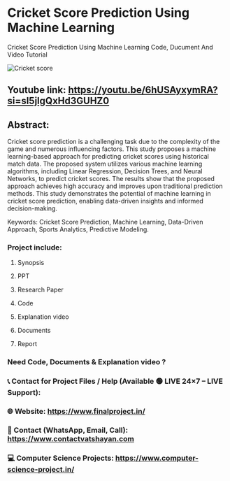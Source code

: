 # Cricket Score Prediction Using Machine Learning
Cricket Score Prediction Using Machine Learning Code, Ducument And Video Tutorial

![Cricket score](https://github.com/user-attachments/assets/7608728f-d74a-4b84-bc42-3f51c8a76e84)

## Youtube link: https://youtu.be/6hUSAyxymRA?si=sI5jlgQxHd3GUHZ0

## Abstract:
Cricket score prediction is a challenging task due to the complexity of the game and numerous influencing factors. This study proposes a machine learning-based approach for predicting cricket scores using historical match data. The proposed system utilizes various machine learning algorithms, including Linear Regression, Decision Trees, and Neural Networks, to predict cricket scores. The results show that the proposed approach achieves high accuracy and improves upon traditional prediction methods. This study demonstrates the potential of machine learning in cricket score prediction, enabling data-driven insights and informed decision-making.

Keywords: Cricket Score Prediction, Machine Learning, Data-Driven Approach, Sports Analytics, Predictive Modeling.

### Project include: 

1. Synopsis

2. PPT

3. Research Paper


4. Code

5. Explanation video

6. Documents

7. Report


### Need Code, Documents & Explanation video ? 

### 📞 Contact for Project Files / Help (Available 🟢 LIVE 24×7 – LIVE Support):

### 🌐 Website: https://www.finalproject.in/

### 📲 Contact (WhatsApp, Email, Call): https://www.contactvatshayan.com

### 💻 Computer Science Projects: https://www.computer-science-project.in/
